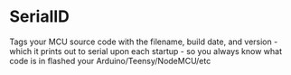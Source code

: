 # SerialID
Tags your MCU source code with the filename, build date, and version - which it prints out to serial upon each startup - so you always know what code is in flashed your Arduino/Teensy/NodeMCU/etc
